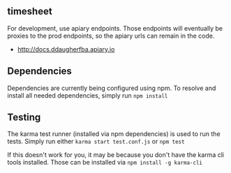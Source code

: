 timesheet
--

For development, use apiary endpoints.  Those endpoints will eventually be proxies to the prod endpoints, so the apiary urls can remain in the code.
* http://docs.ddaugherfba.apiary.io

## Dependencies
Dependencies are currently being configured using npm.  To resolve and install all needed dependencies, simply run `npm install`

## Testing
The karma test runner (installed via npm dependencies) is used to run the tests.  Simply run either `karma start test.conf.js` or `npm test`

If this doesn't work for you, it may be because you don't have the karma cli tools installed.  Those can be installed via `npm install -g karma-cli`
